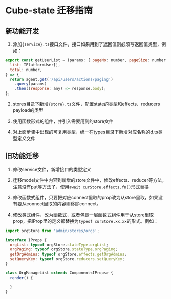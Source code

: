 # Cube-state 迁移指南

## 新功能开发

1. 添加`{service}.ts`接口文件，接口如果用到了返回值则必须写返回值类型，例如：

```javascript
export const getUserList = (params: { pageNo: number, pageSize: number }): {
  list: IPlatformUser[],
  total: number,
} => {
  return agent.get('/api/users/actions/paging')
    .query(params)
    .then((response: any) => response.body);
};
```

2. stores目录下新增`{store}.ts`文件，配置state的类型和effects、reducers payload的类型

3. 使用函数形式的组件，并引入需要用到的store文件

4. 对上面步骤中出现的可复用类型，统一在types目录下新增对应名称的d.ts类型定义文件


## 旧功能迁移

1. 修改service文件，新增接口的类型定义

2. 迁移model文件中内容到新增的store文件中，修改effects、reducer等方法，注意没有put等方法了，使用`await curStore.effects.fn()`形式替换

3. 修改函数式组件，只要把对应connect里取的prop改为从store里取，如果没有要从connect里取的内容则移除connect。

4. 修改类式组件，改为函数式，或者包裹一层函数式组件用于从store里取prop，把IProp里的定义都替换为`typeof curStore.xx.xx`的形式。例如：

```javascript
import orgStore from 'admin/stores/orgs';

interface IProps {
  orgList: typeof orgStore.stateType.orgList;
  orgPaging: typeof orgStore.stateType.orgPaging;
  getOrgAdmins: typeof orgStore.effects.getOrgAdmins;
  setQueryKey: typeof orgStore.reducers.setQueryKey;
}

class OrgManageList extends Component<IProps> {
  render() {

  }
}
```
